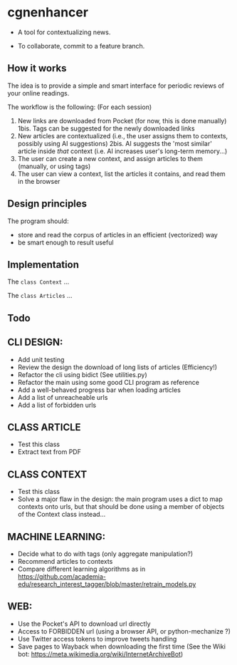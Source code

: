 # cgnenhancer
- A tool for contextualizing news.

- To collaborate, commit to a feature branch.

## How it works
The idea is to provide a simple and smart interface for periodic reviews of your online readings. 

The workflow is the following: (For each session)

1. New links are downloaded from Pocket (for now, this is done manually)
1bis. Tags can be suggested for the newly downloaded links
2. New articles are contextualized (i.e., the user assigns them to contexts, possibly using AI suggestions)
2bis. AI suggests the 'most similar' article inside _that_ context (i.e. AI increases user's long-term memory...)
3. The user can create a new context, and assign articles to them (manually, or using tags)
4. The user can view a context, list the articles it contains, and read them in the browser

## Design principles

The program should:

- store and read the corpus of articles in an efficient (vectorized) way
- be smart enough to result useful

## Implementation
The `class Context` ...

The `class Articles` ...


## Todo

CLI DESIGN:
-----------
- Add unit testing
- Review the design the download of long lists of articles (Efficiency!)
- Refactor the cli using bidict (See utilities.py)
- Refactor the main using some good CLI program as reference
- Add a well-behaved progress bar when loading articles
- Add a list of unreacheable urls
- Add a list of forbidden urls

CLASS ARTICLE
-------------
- Test this class
- Extract text from PDF

CLASS CONTEXT
-------------
- Test this class
- Solve a major flaw in the design: the main program uses a dict to map contexts onto urls, but that should be done using a member of objects of the Context class instead...

MACHINE LEARNING:
-----------------

- Decide what to do with tags (only aggregate manipulation?)
- Recommend articles to contexts
- Compare different learning algorithms as in https://github.com/academia-edu/research_interest_tagger/blob/master/retrain_models.py



WEB:
----
- Use the Pocket's API to download url directly
- Access to FORBIDDEN url (using a browser API, or python-mechanize ?)
- Use Twitter access tokens to improve tweets handling
- Save pages to Wayback when downloading the first time (See the Wiki bot: https://meta.wikimedia.org/wiki/InternetArchiveBot)
